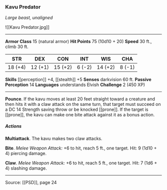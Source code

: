### Kavu Predator
_Large beast, unaligned_

![[Kavu Predator.jpg]]




---

**Armor Class** 15 (natural armor)
**Hit Points** 75 (10d10 + 20)
**Speed** 30 ft., climb 30 ft.

| STR     | DEX     | CON     | INT     | WIS     | CHA     |
|---------|---------|---------|---------|---------|---------|
| 18 (+4) | 12 (+1) | 15 (+2) | 6 (-2) | 14 (+2) | 8 (-1) |

**Skills** [[perception]] +4, [[stealth]] +5
**Senses** darkvision 60 ft.
**Passive Perception** 14
**Languages** understands Elvish
**Challenge** 2 (450 XP)

---

**Pounce**. If the kavu moves at least 20 feet straight toward a creature and then hits it with a claw attack on the same turn, that target must succeed on a DC 14 Strength saving throw or be knocked [[prone]]. If the target is [[prone]], the kavu can make one bite attack against it as a bonus action.

##### Actions
**Multiattack**. The kavu makes two claw attacks.

**Bite**. _Melee Weapon Attack:_ +6 to hit, reach 5 ft., one target. Hit: 9 (1d10 + 4) piercing damage.

**Claw**. _Melee Weapon Attack:_ +6 to hit, reach 5 ft., one target. Hit: 7 (1d6 + 4) slashing damage.


---

Source: [[PSD]], page 24